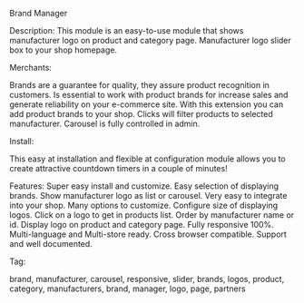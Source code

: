 Brand Manager


Description:
This module is an easy-to-use module that shows manufacturer logo on product and category page. Manufacturer logo slider box to your shop homepage.

Merchants:

Brands are a guarantee for quality, they assure product recognition in customers.
Is essential to work with product brands for increase sales and generate reliability on your e-commerce site.
With this extension you can add product brands to your shop.
Clicks will filter products to selected manufacturer.
Carousel is fully controlled in admin.


Install:

This easy at installation and flexible at configuration module allows you to create attractive countdown timers in a couple of minutes!


Features:
Super easy install and customize.
Easy selection of displaying brands.
Show manufacturer logo as list or carousel.
Very easy to integrate into your shop.
Many options to customize.
Configure size of displaying logos.
Click on a logo to get in products list.
Order by manufacturer name or id.
Display logo on product and category page.
Fully responsive 100%.
Multi-language and Multi-store ready.
Cross browser compatible.
Support and well documented.



Tag:

brand, manufacturer, carousel, responsive, slider, brands, logos, product, category, manufacturers, brand, manager, logo, page, partners